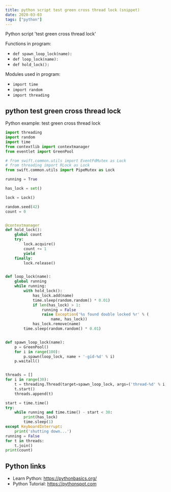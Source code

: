 ```yaml
---
title: python script test green cross thread lock (snippet)
date: 2020-03-03
tags: ["python"]
---
```

Python script 'test green cross thread lock'

Functions in program: 
* `def spawn_loop_lock(name):`
* `def loop_lock(name):`
* `def hold_lock():`

Modules used in program: 
* `import time`
* `import random`
* `import threading`

## python test green cross thread lock

Python example: test green cross thread lock

```python
import threading
import random
import time
from contextlib import contextmanager
from eventlet import GreenPool

# from swift.common.utils import EventFdMutex as Lock
# from threading import RLock as Lock
from swift.common.utils import PipeMutex as Lock

running = True

has_lock = set()

lock = Lock()

random.seed(42)
count = 0


@contextmanager
def hold_lock():
    global count
    try:
        lock.acquire()
        count += 1
        yield
    finally:
        lock.release()


def loop_lock(name):
    global running
    while running:
        with hold_lock():
            has_lock.add(name)
            time.sleep(random.random() * 0.01)
            if len(has_lock) > 1:
                running = False
                raise Exception('%s found double locked %r' % (
                    name, has_lock))
            has_lock.remove(name)
        time.sleep(random.random() * 0.01)


def spawn_loop_lock(name):
    p = GreenPool()
    for i in range(100):
        p.spawn(loop_lock, name + '-gid-%d' % i)
    p.waitall()


threads = []
for i in range(30):
    t = threading.Thread(target=spawn_loop_lock, args=('thread-%d' % i,))
    t.start()
    threads.append(t)

start = time.time()
try:
    while running and time.time() - start < 30:
        print(has_lock)
        time.sleep(1)
except KeyboardInterrupt:
    print('shutting down...')
running = False
for t in threads:
    t.join()
print(count)


```

## Python links

- Learn Python: https://pythonbasics.org/
- Python Tutorial: https://pythonspot.com
